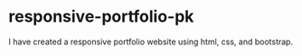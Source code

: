 # responsive-portfolio-pk
I have created a responsive portfolio website using html, css, and bootstrap. 

